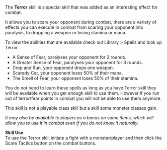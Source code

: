 ---
---
The **Terror** skill is a special skill that was added as an interesting effect for combat.

It allows you to scare your opponent during combat, there are a variety of effects you can execute in combat from scaring your opponent into paralysis, to dropping a weapon or losing stamina or mana.

To view the abilities that are available check out Library > Spells and look up Terror.

*   A Sense of Fear, paralyses your opponent for 2 rounds.
*   A Greater Sense of Fear, paralyses your opponent for 3 rounds.
*   Drop and Run, your opponent drops one weapon.
*   Scaredy Cat, your opponent loses 50% of their mana.
*   The Smell of Fear, your opponent loses 50% of their stamina.

You do not need to learn these spells as long as you have Terror skill they will be available when you get enough skill to use them. However if you run out of terror/fear points in combat you will not be able to use them anymore.

This skill is not a playable class skill but a skill some monster classes gain.

_It may also be available to players as a bonus on some items, which will allow you to use it in combat even if you do not know it naturally._

**Skill Use**  
To use the Terror skill initiate a fight with a monster/player and then click the Scare Tactics button on the combat buttons.